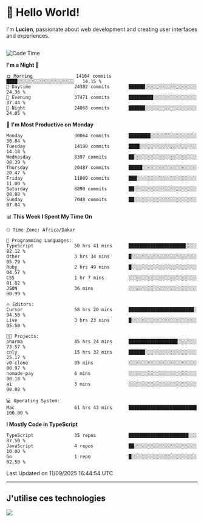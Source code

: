 # 👋 Hello World!

I'm **Lucien**, passionate about web development and creating user interfaces and experiences.

##

<!--START_SECTION:waka-->
![Code Time](http://img.shields.io/badge/Code%20Time-3%2C708%20hrs%2012%20mins-blue)

**I'm a Night 🦉** 

```text
🌞 Morning                14164 commits       ████░░░░░░░░░░░░░░░░░░░░░   14.15 % 
🌆 Daytime                24382 commits       ██████░░░░░░░░░░░░░░░░░░░   24.36 % 
🌃 Evening                37471 commits       █████████░░░░░░░░░░░░░░░░   37.44 % 
🌙 Night                  24068 commits       ██████░░░░░░░░░░░░░░░░░░░   24.05 % 
```
📅 **I'm Most Productive on Monday** 

```text
Monday                   30064 commits       ████████░░░░░░░░░░░░░░░░░   30.04 % 
Tuesday                  14190 commits       ████░░░░░░░░░░░░░░░░░░░░░   14.18 % 
Wednesday                8397 commits        ██░░░░░░░░░░░░░░░░░░░░░░░   08.39 % 
Thursday                 20487 commits       █████░░░░░░░░░░░░░░░░░░░░   20.47 % 
Friday                   11009 commits       ███░░░░░░░░░░░░░░░░░░░░░░   11.00 % 
Saturday                 8890 commits        ██░░░░░░░░░░░░░░░░░░░░░░░   08.88 % 
Sunday                   7048 commits        ██░░░░░░░░░░░░░░░░░░░░░░░   07.04 % 
```


📊 **This Week I Spent My Time On** 

```text
🕑︎ Time Zone: Africa/Dakar

💬 Programming Languages: 
TypeScript               50 hrs 41 mins      █████████████████████░░░░   82.12 % 
Other                    3 hrs 34 mins       █░░░░░░░░░░░░░░░░░░░░░░░░   05.79 % 
Ruby                     2 hrs 49 mins       █░░░░░░░░░░░░░░░░░░░░░░░░   04.57 % 
CSS                      1 hr 7 mins         ░░░░░░░░░░░░░░░░░░░░░░░░░   01.82 % 
JSON                     36 mins             ░░░░░░░░░░░░░░░░░░░░░░░░░   00.99 % 

🔥 Editors: 
Cursor                   58 hrs 20 mins      ████████████████████████░   94.50 % 
Live                     3 hrs 23 mins       █░░░░░░░░░░░░░░░░░░░░░░░░   05.50 % 

🐱‍💻 Projects: 
pharma                   45 hrs 24 mins      ██████████████████░░░░░░░   73.57 % 
cnly                     15 hrs 32 mins      ██████░░░░░░░░░░░░░░░░░░░   25.17 % 
v0-clone                 35 mins             ░░░░░░░░░░░░░░░░░░░░░░░░░   00.97 % 
nomade-pay               6 mins              ░░░░░░░░░░░░░░░░░░░░░░░░░   00.18 % 
ai                       3 mins              ░░░░░░░░░░░░░░░░░░░░░░░░░   00.08 % 

💻 Operating System: 
Mac                      61 hrs 43 mins      █████████████████████████   100.00 % 
```

**I Mostly Code in TypeScript** 

```text
TypeScript               35 repos            ██████████████████████░░░   87.50 % 
JavaScript               4 repos             ██░░░░░░░░░░░░░░░░░░░░░░░   10.00 % 
Go                       1 repo              █░░░░░░░░░░░░░░░░░░░░░░░░   02.50 % 
```




 Last Updated on 11/09/2025 16:44:54 UTC
<!--END_SECTION:waka-->
---

## J'utilise ces technologies

<p align="left">
  <a href="https://skillicons.dev">
    <img src="https://skillicons.dev/icons?i=ts,js,go,ruby,css,scss,tailwind,react,vite,nextjs,docker,figma,ableton" />
  </a>
</p>

